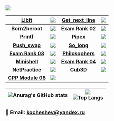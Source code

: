 <img src="https://badge42.herokuapp.com/api/stats/rbiodies?darkmode=true&privacyEmail=true&privacyCursus=true"/>


| **[Libft](https://github.com/rbiodies/libft)** | <img src="https://badge42.herokuapp.com/api/project/rbiodies/Libft"/> | **[Get_next_line](https://github.com/rbiodies/get_next_line)** | <img src="https://badge42.herokuapp.com/api/project/rbiodies/get_next_line"/> |
| :------------: | :------------: | :------------: | :------------: |
| **Born2beroot** | <img src="https://badge42.herokuapp.com/api/project/rbiodies/Born2beroot"/> | **Exam Rank 02** | <img src="https://badge42.herokuapp.com/api/project/rbiodies/Exam Rank 02"/> |
| **[Printf](https://github.com/rbiodies/ft_printf)** | <img src="https://badge42.herokuapp.com/api/project/rbiodies/ft_printf"/> | **[Pipex](https://github.com/rbiodies/pipex)** | <img src="https://badge42.herokuapp.com/api/project/rbiodies/pipex"/> | 
| **[Push_swap](https://github.com/rbiodies/push_swap)** | <img src="https://badge42.herokuapp.com/api/project/rbiodies/push_swap"/> | **[So_long](https://github.com/rbiodies/so_long)** | <img src="https://badge42.herokuapp.com/api/project/rbiodies/so_long"/> | 
| **[Exam Rank 03](https://github.com/rbiodies/examrank-03)** | <img src="https://badge42.herokuapp.com/api/project/rbiodies/Exam Rank 03"/> | **[Philosophers](https://github.com/rbiodies/philosophers)** | <img src="https://badge42.herokuapp.com/api/project/rbiodies/Philosophers"/> |
| **[Minishell](https://github.com/rbiodies/minishell)** | <img src="https://badge42.herokuapp.com/api/project/rbiodies/minishell"/> | **[Exam Rank 04](https://github.com/rbiodies/examrank-04)** | <img src="https://badge42.herokuapp.com/api/project/rbiodies/Exam Rank 04"/> |
| **[NetPractice](https://github.com/rbiodies/NetPractice)** | <img src="https://badge42.herokuapp.com/api/project/rbiodies/NetPractice"/> | **[Cub3D](https://github.com/rbiodies/cub3d)** | <img src="https://badge42.herokuapp.com/api/project/rbiodies/cub3d"/> |
| **[CPP Module 08](https://github.com/rbiodies/CPP_Modules)** | <img src="https://badge42.herokuapp.com/api/project/rbiodies/cpp-module-08"/> |

| ![Anurag's GitHub stats](https://github-readme-stats.vercel.app/api?username=rbiodies)  | ![](https://komarev.com/ghpvc/?username=rbiodies) <br> ![Top Langs](https://github-readme-stats.vercel.app/api/top-langs/?username=rbiodies&layout=compact&hide=Objective-C,Roff,Makefile&langs_count=6) |
| ------------ | ------------ |

### 📧 Email: kocheshev@yandex.ru
